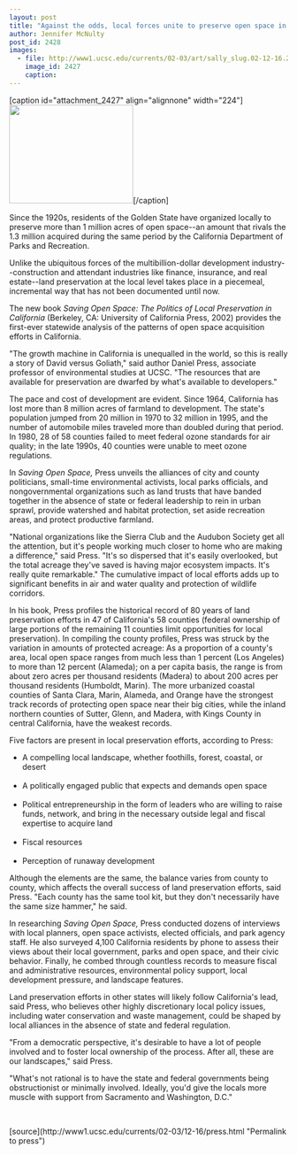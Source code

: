```yaml
---
layout: post
title: "Against the odds, local forces unite to preserve open space in California"
author: Jennifer McNulty
post_id: 2428
images:
  - file: http://www1.ucsc.edu/currents/02-03/art/sally_slug.02-12-16.224.jpg
    image_id: 2427
    caption: 
---
```


[caption id="attachment_2427" align="alignnone" width="224"]<a href="http://localhost/mysite/wp-content/uploads/2002/12/sally_slug.02-12-16.224.jpg"><img class="size-full wp-image-2427" src="http://localhost/mysite/wp-content/uploads/2002/12/sally_slug.02-12-16.224.jpg" alt="" width="224" height="178" /></a>[/caption]
<p>
  Since the 1920s, residents of the Golden State have organized locally to preserve more than 1 million acres of open space--an amount that rivals the 1.3 million acquired during the same period by the California Department of Parks and Recreation.
</p>
<p>
  Unlike the ubiquitous forces of the multibillion-dollar development industry--construction and attendant industries like finance, insurance, and real estate--land preservation at the local level takes place in a piecemeal, incremental way that has not been documented until now.
</p>
<p>
  The new book <i>Saving Open Space: The Politics of Local Preservation in California</i> (Berkeley, CA: University of California Press, 2002) provides the first-ever statewide analysis of the patterns of open space acquisition efforts in California.
</p>
<p>
  "The growth machine in California is unequalled in the world, so this is really a story of David versus Goliath," said author Daniel Press, associate professor of environmental studies at UCSC. "The resources that are available for preservation are dwarfed by what's available to developers."
</p>
<p>
  The pace and cost of development are evident. Since 1964, California has lost more than 8 million acres of farmland to development. The state's population jumped from 20 million in 1970 to 32 million in 1995, and the number of automobile miles traveled more than doubled during that period. In 1980, 28 of 58 counties failed to meet federal ozone standards for air quality; in the late 1990s, 40 counties were unable to meet ozone regulations.<br>
</p>
<p>
  In <i>Saving Open Space,</i> Press unveils the alliances of city and county politicians, small-time environmental activists, local parks officials, and nongovernmental organizations such as land trusts that have banded together in the absence of state or federal leadership to rein in urban sprawl, provide watershed and habitat protection, set aside recreation areas, and protect productive farmland.<br>
</p>
<p>
  "National organizations like the Sierra Club and the Audubon Society get all the attention, but it's people working much closer to home who are making a difference," said Press. "It's so dispersed that it's easily overlooked, but the total acreage they've saved is having major ecosystem impacts. It's really quite remarkable." The cumulative impact of local efforts adds up to significant benefits in air and water quality and protection of wildlife corridors.<br>
</p>
<p>
  In his book, Press profiles the historical record of 80 years of land preservation efforts in 47 of California's 58 counties (federal ownership of large portions of the remaining 11 counties limit opportunities for local preservation). In compiling the county profiles, Press was struck by the variation in amounts of protected acreage: As a proportion of a county's area, local open space ranges from much less than 1 percent (Los Angeles) to more than 12 percent (Alameda); on a per capita basis, the range is from about zero acres per thousand residents (Madera) to about 200 acres per thousand residents (Humboldt, Marin). The more urbanized coastal counties of Santa Clara, Marin, Alameda, and Orange have the strongest track records of protecting open space near their big cities, while the inland northern counties of Sutter, Glenn, and Madera, with Kings County in central California, have the weakest records.<br>
</p>
<p>
  Five factors are present in local preservation efforts, according to Press:
</p>
<ul>
  <li>A compelling local landscape, whether foothills, forest, coastal, or desert<br>
    <br>
  </li>
  <li>A politically engaged public that expects and demands open space<br>
    <br>
  </li>
  <li>Political entrepreneurship in the form of leaders who are willing to raise funds, network, and bring in the necessary outside legal and fiscal expertise to acquire land<br>
    <br>
  </li>
  <li>Fiscal resources<br>
    <br>
  </li>
  <li>Perception of runaway development
  </li>
</ul>
<p>
  Although the elements are the same, the balance varies from county to county, which affects the overall success of land preservation efforts, said Press. "Each county has the same tool kit, but they don't necessarily have the same size hammer," he said.<br>
</p>
<p>
  In researching <i>Saving Open Space,</i> Press conducted dozens of interviews with local planners, open space activists, elected officials, and park agency staff. He also surveyed 4,100 California residents by phone to assess their views about their local government, parks and open space, and their civic behavior. Finally, he combed through countless records to measure fiscal and administrative resources, environmental policy support, local development pressure, and landscape features.<br>
</p>
<p>
  Land preservation efforts in other states will likely follow California's lead, said Press, who believes other highly discretionary local policy issues, including water conservation and waste management, could be shaped by local alliances in the absence of state and federal regulation.<br>
</p>
<p>
  "From a democratic perspective, it's desirable to have a lot of people involved and to foster local ownership of the process. After all, these are our landscapes," said Press.
</p>
<p>
  "What's not rational is to have the state and federal governments being obstructionist or minimally involved. Ideally, you'd give the locals more muscle with support from Sacramento and Washington, D.C."<br>
</p>
<p>
  <br>

</p>
<p>

</p>
[source](http://www1.ucsc.edu/currents/02-03/12-16/press.html "Permalink to press")

